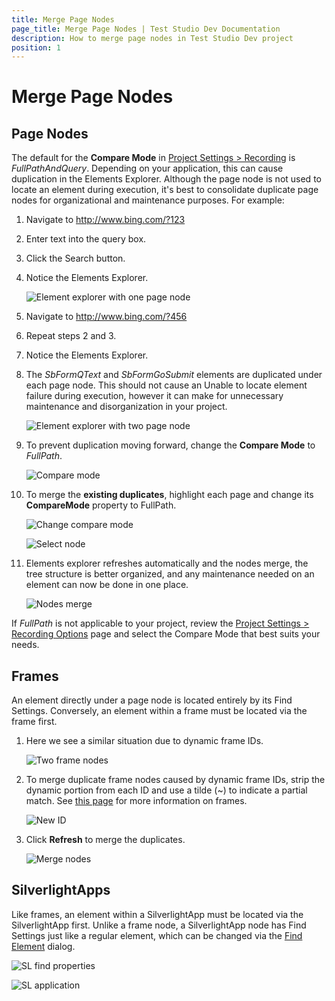 ```yaml
---
title: Merge Page Nodes
page_title: Merge Page Nodes | Test Studio Dev Documentation
description: How to merge page nodes in Test Studio Dev project
position: 1
---
```

# Merge Page Nodes

## Page Nodes

The default for the **Compare Mode** in <a href="/features/project-settings/recording-options" target="_blank">Project Settings > Recording</a> is *FullPathAndQuery*. Depending on your application, this can cause duplication in the Elements Explorer. Although the page node is not used to locate an element during execution, it's best to consolidate duplicate page nodes for organizational and maintenance purposes. For example:

1. Navigate to http://www.bing.com/?123

2. Enter text into the query box.

3. Click the Search button.

4. Notice the Elements Explorer.

	![Element explorer with one page node][1]

5. Navigate to http://www.bing.com/?456

6. Repeat steps 2 and 3.

7. Notice the Elements Explorer.

8. The *SbFormQText* and *SbFormGoSubmit* elements are duplicated under each page node. This should not cause an Unable to locate element failure during execution, however it can make for unnecessary maintenance and disorganization in your project.

	![Element explorer with two page node][2]

9. To prevent duplication moving forward, change the **Compare Mode** to *FullPath*.

	![Compare mode][3]

10. To merge the **existing duplicates**, highlight each page and change its **CompareMode** property to FullPath.

	![Change compare mode][4]

	![Select node][5]

11. Elements explorer refreshes automatically and the nodes merge, the tree structure is better organized, and any maintenance needed on an element can now be done in one place.

	![Nodes merge][6]


If *FullPath* is not applicable to your project, review the <a href="/features/project-settings/recording-options" target="_blank">Project Settings > Recording Options</a> page and select the Compare Mode that best suits your needs.

## Frames

An element directly under a page node is located entirely by its Find Settings. Conversely, an element within a frame must be located via the frame first.

1. Here we see a similar situation due to dynamic frame IDs.

	![Two frame nodes][7]

2. To merge duplicate frame nodes caused by dynamic frame IDs, strip the dynamic portion from each ID and use a tilde (~) to indicate a partial match. See <a href="/getting-started/test-recording/Frames" target="_blank">this page</a> for more information on frames.

	![New ID][8]

3. Click **Refresh** to merge the duplicates.

	![Merge nodes][9]

## SilverlightApps

Like frames, an element within a SilverlightApp must be located via the SilverlightApp first. Unlike a frame node, a SilverlightApp node has Find Settings just like a regular element, which can be changed via the <a href="/features/elements-explorer/find-element" target="_blank">Find Element</a> dialog.

![SL find properties][10]

![SL application][11]

[1]: images/merge-page-nodes/fig1.png
[2]: images/merge-page-nodes/fig2.png
[3]: images/merge-page-nodes/fig3.png
[4]: images/merge-page-nodes/fig4.png
[5]: images/merge-page-nodes/fig5.png
[6]: images/merge-page-nodes/fig6.png
[7]: images/merge-page-nodes/fig7.png
[8]: images/merge-page-nodes/fig8.png
[9]: images/merge-page-nodes/fig9.png
[10]: images/merge-page-nodes/fig10.png
[11]: images/merge-page-nodes/fig11.png
